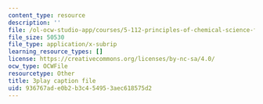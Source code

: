 ```yaml
---
content_type: resource
description: ''
file: /ol-ocw-studio-app/courses/5-112-principles-of-chemical-science-fall-2005/936767ade0b2b3c454953aec618575d2_hG8KdheMUeo.srt
file_size: 50530
file_type: application/x-subrip
learning_resource_types: []
license: https://creativecommons.org/licenses/by-nc-sa/4.0/
ocw_type: OCWFile
resourcetype: Other
title: 3play caption file
uid: 936767ad-e0b2-b3c4-5495-3aec618575d2
---
```

